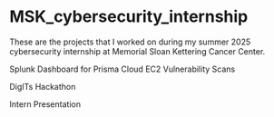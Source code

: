 # MSK_cybersecurity_internship
These are the projects that I worked on during my summer 2025 cybersecurity internship at Memorial Sloan Kettering Cancer Center.

Splunk Dashboard for Prisma Cloud EC2 Vulnerability Scans

DigITs Hackathon

Intern Presentation

